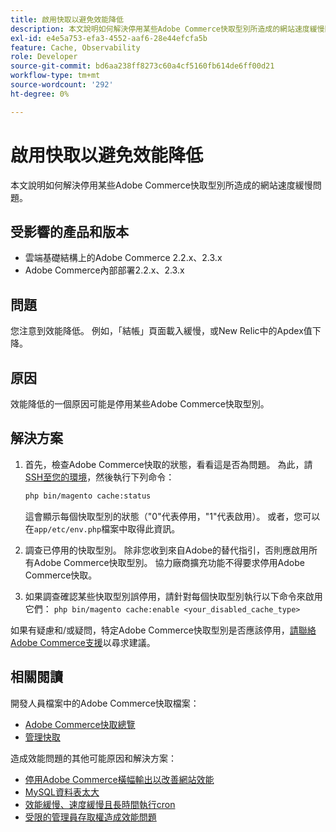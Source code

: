 ```yaml
---
title: 啟用快取以避免效能降低
description: 本文說明如何解決停用某些Adobe Commerce快取型別所造成的網站速度緩慢問題。
exl-id: e4e5a753-efa3-4552-aaf6-28e44efcfa5b
feature: Cache, Observability
role: Developer
source-git-commit: bd6aa238ff8273c60a4cf5160fb614de6ff00d21
workflow-type: tm+mt
source-wordcount: '292'
ht-degree: 0%

---
```


# 啟用快取以避免效能降低

本文說明如何解決停用某些Adobe Commerce快取型別所造成的網站速度緩慢問題。

## 受影響的產品和版本

* 雲端基礎結構上的Adobe Commerce 2.2.x、2.3.x
* Adobe Commerce內部部署2.2.x、2.3.x

## 問題

您注意到效能降低。 例如，「結帳」頁面載入緩慢，或New Relic中的Apdex值下降。

## 原因

效能降低的一個原因可能是停用某些Adobe Commerce快取型別。

## 解決方案

1. 首先，檢查Adobe Commerce快取的狀態，看看這是否為問題。 為此，請[SSH至您的環境](https://experienceleague.adobe.com/en/docs/commerce-cloud-service/user-guide/develop/secure-connections#ssh)，然後執行下列命令：

   ```bash
   php bin/magento cache:status
   ```

   這會顯示每個快取型別的狀態（&quot;0&quot;代表停用，&quot;1&quot;代表啟用）。 或者，您可以在`app/etc/env.php`檔案中取得此資訊。

1. 調查已停用的快取型別。 除非您收到來自Adobe的替代指引，否則應啟用所有Adobe Commerce快取型別。 協力廠商擴充功能不得要求停用Adobe Commerce快取。
1. 如果調查確認某些快取型別誤停用，請針對每個快取型別執行以下命令來啟用它們： `php bin/magento cache:enable <your_disabled_cache_type>`

如果有疑慮和/或疑問，特定Adobe Commerce快取型別是否應該停用，[請聯絡Adobe Commerce支援](/help/help-center-guide/help-center/magento-help-center-user-guide.md#submit-ticket)以尋求建議。

## 相關閱讀

開發人員檔案中的Adobe Commerce快取檔案：

* [Adobe Commerce快取總覽](https://developer.adobe.com/commerce/frontend-core/guide/caching/)
* [管理快取](https://experienceleague.adobe.com/en/docs/commerce-operations/configuration-guide/cli/manage-cache)

造成效能問題的其他可能原因和解決方案：

* [停用Adobe Commerce橫幅輸出以改善網站效能](https://experienceleague.adobe.com/en/docs/experience-cloud-kcs/kbarticles/ka-26909)
* [MySQL資料表太大](https://experienceleague.adobe.com/en/docs/experience-cloud-kcs/kbarticles/ka-26945)
* [效能緩慢、速度緩慢且長時間執行cron](/help/troubleshooting/miscellaneous/slow-performance-slow-and-long-running-crons.md)
* [受限的管理員存取權造成效能問題](/help/troubleshooting/miscellaneous/restricted-admin-access-causing-performance-issues.md)
